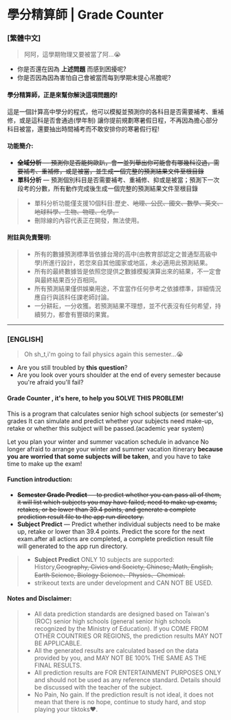 # 學分精算師 | Grade Counter
### [繁體中文]
> 阿阿，這學期物理又要被當了阿...😭

- 你是否還在因為 **上述問題** 而感到困擾呢?
- 你是否因為因為害怕自己會被當而每到學期末提心吊膽呢?

#### 學分精算師，正是來幫你解決這項問題的!
這是一個計算高中學分的程式，他可以模擬並預測你的各科目是否需要補考、重補修，或是這科是否會通過(學年制)
讓你提前規劃寒暑假日程，不再因為擔心部分科目被當，還要抽出時間補考而不敢安排你的寒暑假行程!

#### 功能簡介:
- ~~**全域分析** — 預測你是否能夠歐趴，會一並列舉出你可能會有哪幾科沒過，需要補考、重補修，或是被當，並生成一個完整的預測結果文件至根目錄~~
- **單科分析** — 預測個別科目是否需要補考、重補修、抑或是被當；預測下一次段考的分數，所有動作完成後生成一個完整的預測結果文件至根目錄
> - 單科分析功能僅支援10個科目:歷史、~~地理、公民、國文、數學、英文、地球科學、生物、物理、化學。~~
> - 刪除線的內容代表正在開發，無法使用。  

#### 附註與免責聲明:
> - 所有的數據預測標準皆依據台灣的高中(由教育部認定之普通型高級中學)所進行設計，若您來自其他國家或地區，未必適用此預測結果。
> - 所有的最終數據皆是依照您提供之數據模擬演算出來的結果，不一定會與最終結果百分百相同。
> - 所有預測結果僅供娛樂用途，不宜當作任何參考之依據標準，詳細情況應自行與該科任課老師討論。
> - 一分耕耘，一分收獲。若預測結果不理想，並不代表沒有任何希望，持續努力，都會有豐碩的果實。

***
### [ENGLISH]
> Oh sh_t,i'm going to fail physics again this semester...😭

- Are you still troubled by **this question**?
- Are you look over yours shoulder at the end of every semester because you're afraid you'll fail?

#### Grade Counter , it's here, to help you SOLVE THIS PROBLEM!
This is a program that calculates senior high school subjects (or semester's) grades
It can simulate and predict whether your subjects need make-up, retake or whether this subject will be passed.(academic year system)

Let you plan your winter and summer vacation schedule in advance
No longer afraid to arrange your winter and summer vacation itinerary **because you are worried that some subjects will be taken**, and you have to take time to make up the exam!


#### Function introduction:
- ~~**Semester Grade Predict** — to predict whether you can pass all of them, it will list which subjects you may have failed, need to make up exams, retakes, or be lower than 39.4 points, and generate a complete prediction result file to the app run directory.~~
- **Subject Predict** — Predict whether individual subjects need to be make up, retake or lower than 39.4 points.
Predict the score for the next exam.after all actions are completed, a complete prediction result file will generated to the app run directory.
> - **Subject Predict** ONLY 10 subjects are supported: History,~~Geography, Civics and Society, Chinese, Math, English, Earth Science, Biology Science、Physics、Chemical.~~
> - strikeout texts are under development and CAN NOT BE USED.

#### Notes and Disclaimer:
> - All data prediction standards are designed based on Taiwan's (ROC) senior high schools (general senior high schools recognized by the Ministry of Education). If you COME FROM OTHER COUNTRIES OR REGIONS, the prediction results MAY NOT BE APPLICABLE.
> - All the generated results are calculated based on the data provided by you, and MAY NOT BE 100% THE SAME AS THE FINAL RESULTS.
> - All prediction results are FOR ENTERTAINMENT PURPOSES ONLY and should not be used as any reference standard. Details should be discussed with the teacher of the subject.
> - No Pain, No gain. If the prediction result is not ideal, it does not mean that there is no hope, continue to study hard, and stop playing your tiktoks❤️.
